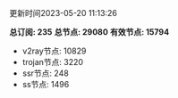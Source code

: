 更新时间2023-05-20 11:13:26

**总订阅: 235**
**总节点: 29080**
**有效节点: 15794**
- v2ray节点: 10829
- trojan节点: 3220
- ssr节点: 248
- ss节点: 1496
